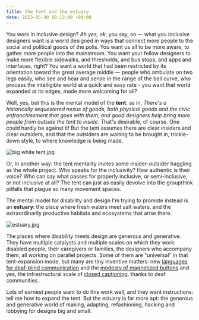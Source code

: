 ```yaml
---
title: the tent and the estuary
date: 2023-05-30 10:13:00 -04:00
---
```


You work in inclusive design? *Ah yes, ok*, you say, so — what you inclusive designers want is a world designed in ways that connect more people to the social and political goods of the polis. You want us all to be more aware, to gather more people into the mainstream. You want your fellow designers to make more flexible sidewalks, and thresholds, and bus stops, and apps and interfaces, right? You want a world that had been restricted by its orientation toward the great average middle — people who ambulate on two legs easily, who see and hear and sense in the range of the bell curve, who process the intelligible world at a quick and easy rate - you want that world expanded at its edges, made more welcoming for all?

Well, yes, but this is the mental model of the **tent**: as in, *There's a historically sequestered nexus of goods, both physical goods and the civic enfranchisement that goes with them, and good designers help bring more people from outside the tent to inside.* That's desirable, of course. One could hardly be against it! But the tent assumes there are clear insiders and clear outsiders, and that the outsiders are waiting to be brought in, trickle-down style, to where knowledge is being made.
>
![big white tent.jpg](/uploads/big%20white%20tent.jpg)

Or, in another way: the tent mentality invites some insider-outsider haggling as the whole project. Who speaks for the inclusivity? How authentic is their voice? Who can say what passes for properly inclusive, or semi-inclusive, or not inclusive at all? The tent can just as easily devolve into the groupthink pitfalls that plague so many movement spaces.

The mental model for disability and design I'm trying to promote instead is an **estuary**: the place where fresh waters meet salt waters, and the extraordinarily productive habitats and ecosystems that arise there. 

![estuary.jpg](/uploads/estuary.jpg)

The places where disability meets design are generous and generative. 
They have multiple catalysts and multiple scales on which they work: disabled people, their caregivers or families, the designers who accompany them, all working on parallel projects. Some of them are "universal" in that tent-expansion mode, but many are tiny inventive matters: new [languages for deaf-blind communication](https://www.youtube.com/watch?v=8im72wFTa9Y&t=3s) and the [modesty of magnetized buttons](https://magnaready.com/)  and yes, the infrastructural scale of [closed captioning](https://www.ncicap.org/history-of-cc), thanks to deaf communities.

Lots of earnest people want to do this work well, and they want instructions: tell me how to expand the tent. But the estuary is far more apt: the generous and generative world of making, adapting, refashioning, hacking and lobbying for designs big and small.


